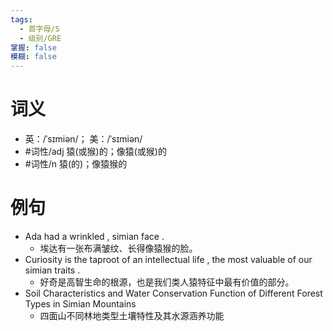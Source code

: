 ```yaml
---
tags:
  - 首字母/S
  - 级别/GRE
掌握: false
模糊: false
---
```

# 词义
- 英：/ˈsɪmiən/； 美：/ˈsɪmiən/
- #词性/adj  猿(或猴)的；像猿(或猴)的
- #词性/n  猿(的)；像猿猴的
# 例句
- Ada had a wrinkled , simian face .
	- 埃达有一张布满皱纹、长得像猿猴的脸。
- Curiosity is the taproot of an intellectual life , the most valuable of our simian traits .
	- 好奇是高智生命的根源，也是我们类人猿特征中最有价值的部分。
- Soil Characteristics and Water Conservation Function of Different Forest Types in Simian Mountains
	- 四面山不同林地类型土壤特性及其水源涵养功能
